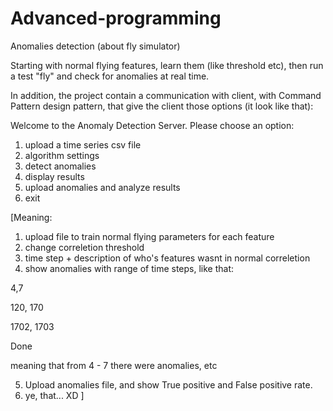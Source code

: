 # Advanced-programming

Anomalies detection (about fly simulator)

Starting with normal flying features, learn them (like threshold etc), then run a test "fly" and check for anomalies at real time.

In addition, the project contain a communication with client, with Command Pattern design pattern, that give the client those options (it look like that):

Welcome to the Anomaly Detection Server.
Please choose an option:
1. upload a time series csv file
2. algorithm settings
3. detect anomalies
4. display results
5. upload anomalies and analyze results
6. exit

[Meaning:

1. upload file to train normal flying parameters for each feature
2. change correletion threshold
3. time step + description of who's features wasnt in normal correletion
4. show anomalies with range of time steps, like that:

4,7

120, 170

1702, 1703

Done
  
  meaning that from 4 - 7 there were anomalies, etc
  
5. Upload anomalies file, and show True positive and False positive rate.
6. ye, that... XD
]
